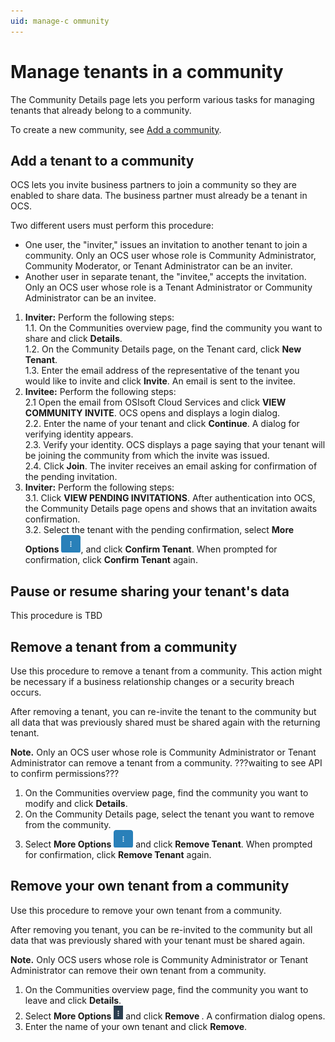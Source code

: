 ```yaml
---
uid: manage-c ommunity
---
```


# Manage tenants in a community

The Community Details page lets you perform various tasks for managing tenants that already belong to a community.

To create a new community, see [Add a community](xref:add-community).

## Add a tenant to a community

OCS lets you invite business partners to join a community so they are enabled to share data. The business partner must already be a tenant in OCS.

Two different users must perform this procedure:

- One user, the "inviter," issues an invitation to another tenant to join a community. Only an OCS user whose role is Community Administrator, Community Moderator, or Tenant Administrator can be an inviter.
- Another user in separate tenant, the "invitee," accepts the invitation. Only an OCS user whose role is a Tenant Administrator or Community Administrator can be an invitee.

1. **Inviter:** Perform the following steps:   
   1.1. On the Communities overview page, find the community you want to share and click **Details**.   
   1.2. On the Community Details page, on the Tenant card, click **New Tenant**.   
   1.3. Enter the email address of the representative of the tenant you would like to invite and click **Invite**. An email is sent to the invitee.
2. **Invitee:** Perform the following steps:   
   2.1 Open the email from OSIsoft Cloud Services and click **VIEW COMMUNITY INVITE**. OCS opens and displays a login dialog.   
   2.2. Enter the name of your tenant and click **Continue**. A dialog for verifying identity appears.   
   2.3. Verify your identity. OCS displays a page saying that your tenant will be joining the community from which the invite was issued.   
   2.4. Click **Join**. The inviter receives an email asking for confirmation of the pending invitation.   
3. **Inviter:** Perform the following steps:   
   3.1. Click **VIEW PENDING INVITATIONS**. After authentication into OCS, the Community Details page opens and shows that an invitation awaits confirmation.   
   3.2. Select the tenant with the pending confirmation, select **More Options** ![More Options](..\images\more-options-wite-background.png "More Options"), and click **Confirm Tenant**. When prompted for confirmation, click **Confirm Tenant** again.

## Pause or resume sharing your tenant's data

This procedure is TBD

## Remove a tenant from a community

Use this procedure to remove a tenant from a community. This action might be necessary if a business relationship changes or a security breach occurs.

After removing a tenant, you can re-invite the tenant to the community but all data that was previously shared must be shared again with the returning tenant.

**Note.** Only an OCS user whose role is Community Administrator or Tenant Administrator can remove a tenant from a community. ???waiting to see API to confirm permissions???  

1. On the Communities overview page, find the community you want to modify and click **Details**.
2. On the Community Details page, select the tenant you want to remove from the community.
3. Select **More Options** ![More Options](..\images\more-options-wite-background.png "More Options") and click **Remove Tenant**. When prompted for confirmation, click **Remove Tenant** again.

## Remove your own tenant from a community

Use this procedure to remove your own tenant from a community.

After removing you tenant, you can be re-invited to the community but all data that was previously shared with your tenant must be shared again.

**Note.** Only OCS users whose role is Community Administrator or Tenant Administrator can remove their own tenant from a community.

1. On the Communities overview page, find the community you want to leave and click **Details**.
2. Select **More Options** ![More Options](..\images\MoreOptions.png "More Options") and click **Remove <your tenant>**. A confirmation dialog opens.
3. Enter the name of your own tenant and click **Remove**.